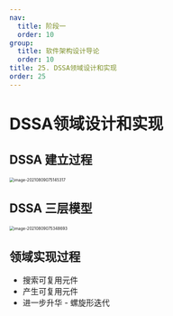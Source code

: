 ```yaml
---
nav:
  title: 阶段一
  order: 10
group:
  title: 软件架构设计导论
  order: 10
title: 25. DSSA领域设计和实现
order: 25
---
```


# DSSA领域设计和实现

## DSSA 建立过程

<img src="https://wsk-mweb.oss-cn-hangzhou.aliyuncs.com/ipic/2021-08-08-235152.png" alt="image-20210809075145317" style="zoom:50%;" />

## DSSA 三层模型

<img src="https://wsk-mweb.oss-cn-hangzhou.aliyuncs.com/ipic/2021-08-08-235354.png" alt="image-20210809075348693" style="zoom:50%;" />

## 领域实现过程

- 搜索可复用元件
- 产生可复用元件
- 进一步升华 - 螺旋形迭代